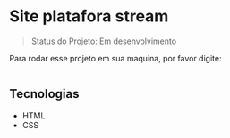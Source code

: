 
# Site platafora stream

>Status do Projeto: Em desenvolvimento

Para rodar esse projeto em sua maquina, por favor digite:

```

```
## Tecnologias
* HTML
* CSS